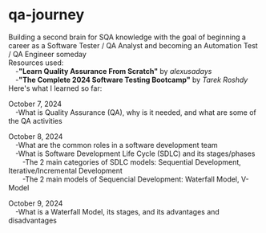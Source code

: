 # qa-journey
Building a second brain for SQA knowledge with the goal of beginning a career as a Software Tester / QA Analyst and becoming an Automation Test / QA Engineer someday<br>
Resources used:<br>
&emsp;-<b>"Learn Quality Assurance From Scratch"</b> by <i>alexusadays</i><br>
&emsp;-<b>"The Complete 2024 Software Testing Bootcamp"</b> by <i>Tarek Roshdy</i><br>
Here's what I learned so far:

October 7, 2024<br>
&emsp;-What is Quality Assurance (QA), why is it needed, and what are some of the QA activities

October 8, 2024<br>
&emsp;-What are the common roles in a software development team<br>
&emsp;-What is Software Development Life Cycle (SDLC) and its stages/phases<br>
&emsp;&emsp;-The 2 main categories of SDLC models: Sequential Development, Iterative/Incremental Development<br>
&emsp;&emsp;-The 2 main models of Sequencial Development: Waterfall Model, V-Model<br>

October 9, 2024<br>
&emsp;-What is a Waterfall Model, its stages, and its advantages and disadvantages<br>
